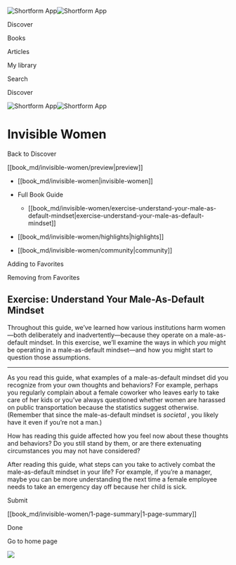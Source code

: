 ![Shortform App](/img/logo.36a2399e.svg)![Shortform App](/img/logo-dark.70c1b072.svg)

Discover

Books

Articles

My library

Search

Discover

![Shortform App](/img/logo.36a2399e.svg)![Shortform App](/img/logo-dark.70c1b072.svg)

# Invisible Women

Back to Discover

[[book_md/invisible-women/preview|preview]]

  * [[book_md/invisible-women|invisible-women]]
  * Full Book Guide

    * [[book_md/invisible-women/exercise-understand-your-male-as-default-mindset|exercise-understand-your-male-as-default-mindset]]
  * [[book_md/invisible-women/highlights|highlights]]
  * [[book_md/invisible-women/community|community]]



Adding to Favorites 

Removing from Favorites 

## Exercise: Understand Your Male-As-Default Mindset

Throughout this guide, we’ve learned how various institutions harm women—both deliberately and inadvertently—because they operate on a male-as-default mindset. In this exercise, we’ll examine the ways in which _you_ might be operating in a male-as-default mindset—and how you might start to question those assumptions.

* * *

As you read this guide, what examples of a male-as-default mindset did you recognize from your own thoughts and behaviors? For example, perhaps you regularly complain about a female coworker who leaves early to take care of her kids or you’ve always questioned whether women are harassed on public transportation because the statistics suggest otherwise. (Remember that since the male-as-default mindset is _societal_ , you likely have it even if you’re not a man.)

How has reading this guide affected how you feel now about these thoughts and behaviors? Do you still stand by them, or are there extenuating circumstances you may not have considered?

After reading this guide, what steps can you take to actively combat the male-as-default mindset in your life? For example, if you’re a manager, maybe you can be more understanding the next time a female employee needs to take an emergency day off because her child is sick.

Submit 

[[book_md/invisible-women/1-page-summary|1-page-summary]]

Done

Go to home page 

![](https://bat.bing.com/action/0?ti=56018282&Ver=2&mid=e893c63d-12a4-45b0-b837-63eaf8d73351&sid=49fff5b0636c11eeb9c611038afc8668&vid=4a005010636c11ee80c703d4c4a7acd5&vids=0&msclkid=N&pi=0&lg=en-US&sw=800&sh=600&sc=24&nwd=1&tl=Shortform%20%7C%20Invisible%20Women&p=https%3A%2F%2Fwww.shortform.com%2Fapp%2Fbook%2Finvisible-women%2Fexercise-understand-your-male-as-default-mindset&r=&lt=417&evt=pageLoad&sv=1&rn=764941)
